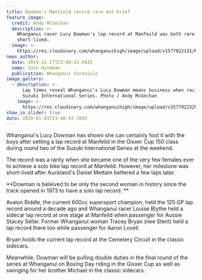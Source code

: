 ```yaml
---
title: Dowman's Manfield record rare but brief
feature_image:
  credit: Andy McGechan
  description: >-
    Whanganui racer Lucy Dowman's lap record at Manfeild was both rare and
    short-lived. 
  image: >-
    https://res.cloudinary.com/whanganuihigh/image/upload/v1577922131/News/Lucy_Dowman._Chron_18.12.19.jpg
news_author:
  date: 2019-12-17T23:40:43.693Z
  name: Iain Hyndman
  publication: Whanganui Chronicle
image_gallery:
  - description: >-
      Lap times reveal Whanganui's Lucy Dowman means business when racing in the
      Suzuki International Series. Photo / Andy McGechan
    image: >-
      https://res.cloudinary.com/whanganuihigh/image/upload/v1577922329/News/Lucy_Dowman._Chron_18.12.19..jpg
show_in_slider: true
date: 2020-01-01T23:40:43.709Z
---
```

Whanganui's Lucy Dowman has shown she can certainly foot it with the boys after setting a lap record at Manfeild in the Gixxer Cup 150 class during round two of the Suzuki International Series at the weekend.

The record was a rarity when she became one of the very few females ever to achieve a solo bike lap record at Manfeild. However, her milestone was short-lived after Auckland's Daniel Mettam bettered a few laps later.

**Dowman is beleived to be only the second woman in history since the track opened in 1973 to have a solo lap record.**

Avalon Biddle, the current 600cc supersport champion, held the 125 GP lap record around a decade ago and Whanganui racer Louise Blythe held a sidecar lap record at one stage at Manfeild when passenger for Aussie Stacey Sellar. Former Whanganui woman Tracey Bryan (nee Stent) held a lap record there too while passenger for Aaron Lovell.

Bryan holds the current lap record at the Cemetery Circuit in the classic sidecars.

Meanwhile, Dowman will be pulling double duties in the final round of the series at Whanganui on Boxing Day riding in the Gixxer Cup as well as swinging for her brother Michael in the classic sidecars.
